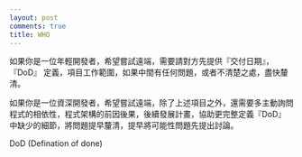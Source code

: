 ```yaml
---
layout: post
comments: true
title: WHO
---
```




如果你是一位年輕開發者，希望嘗試遠端，需要請對方先提供『交付日期』，『DoD』 定義，項目工作範圍，如果中間有任何問題，或者不清楚之處，盡快釐清。



如果你是一位資深開發者，希望嘗試遠端，除了上述項目之外，還需要多主動詢問程式的相依性，程式架構的前因後果，後續發展計畫，協助更完整定義『DoD』 中缺少的細節，將問題提早釐清，提早將可能性問題先提出討論。

DoD (Defination of done)

